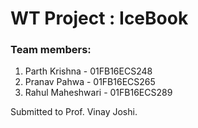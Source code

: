 # WT Project : IceBook



### Team members:

1. Parth Krishna - 01FB16ECS248   
2. Pranav Pahwa - 01FB16ECS265   
3. Rahul Maheshwari - 01FB16ECS289   


Submitted to Prof. Vinay Joshi.
